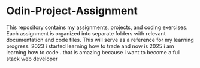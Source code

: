 # Odin-Project-Assignment
This repository contains my assignments, projects, and coding exercises. Each assignment is organized into separate folders with relevant documentation and code files. This will serve as a reference for my learning progress.
2023 i started learning how to trade and now is 2025 i am learning how to code . 
that is amazing because i want to become a full stack web developer
